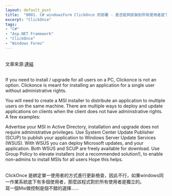 ```yaml
---
layout: default_post
title:  "0001. C# windowsForm ClickOnce 的部署 - 是否能夠安裝到所有使用者底下?"
excerpt: "ClickOnce"
tags: 
- "C#"
- "Asp.NET Framework"
- "ClickOnce"
- "Windows Forms"
---
```

<div class="summary">
<br/>文章來源:<a href="http://stackoverflow.com/questions/276916/click-once-all-users">連結</a>
<br/>
</div>
<br/>
 
If you need to install / upgrade for all users on a PC, Clickonce is not an option. Clickonce is meant for installing an application for a single user without administrative rights.

You will need to create a MSI installer to distribute an application to multiple users on the same machine. There are multiple ways to deploy and update applications on clients when the client does not have administrative rights. A few examples:

Advertise your MSI in Active Directory, installation and upgrade does not require administrative privileges.
Use System Center Update Publisher (SCUP) to publish your application to Windows Server Update Services (WSUS). With WSUS you can deploy Microsoft updates, and your application. Both WSUS and SCUP are freely available for download.
Use Group Policy to elevate installers (not a recommended solution!), to enable non-admins to install MSIs for all users
Hope this helps.

<br/>ClickOnce 是綁定單一使用者的方式進行更新檢查，因此不行，如果windows同一作業系統底下有多個使用者，那麼該程式對於所有使用者是獨立的。
<br/>寫一個Msi做控制是個不錯的選擇......